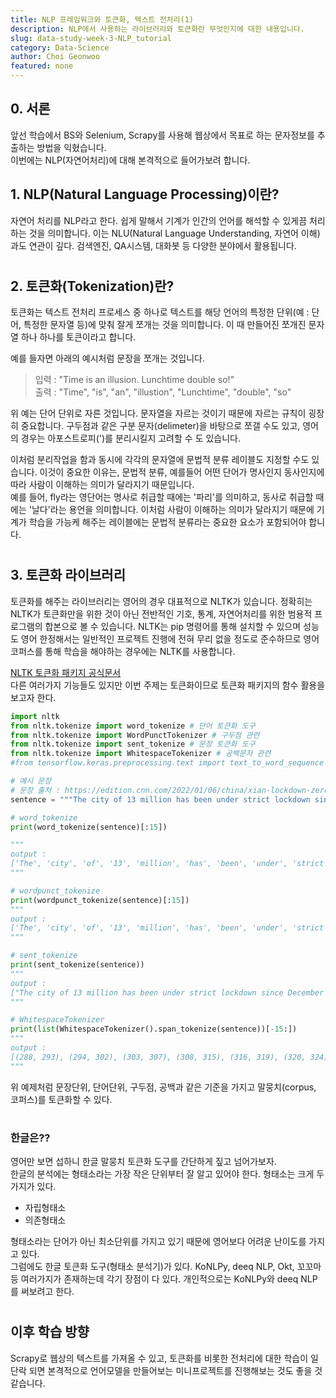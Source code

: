 ```yaml
---
title: NLP 프레임워크와 토큰화, 텍스트 전처리(1)
description: NLP에서 사용하는 라이브러리와 토큰화란 무엇인지에 대한 내용입니다.
slug: data-study-week-3-NLP_tutorial
category: Data-Science
author: Choi Geonwoo
featured: none
---
```



## 0. 서론
앞선 학습에서 BS와 Selenium, Scrapy를 사용해 웹상에서 목표로 하는 문자정보를 추출하는 방법을 익혔습니다.  
이번에는 NLP(자연어처리)에 대해 본격적으로 들어가보려 합니다.  

## 1. NLP(Natural Language Processing)이란?
자연어 처리를 NLP라고 한다. 쉽게 말해서 기계가 인간의 언어를 해석할 수 있게끔 처리하는 것을 의미합니다. 이는 NLU(Natural Language Understanding, 자연어 이해)과도 연관이 깊다. 검색엔진, QA시스템, 대화봇 등 다양한 분야에서 활용됩니다.
#
## 2. 토큰화(Tokenization)란?
토큰화는 텍스트 전처리 프로세스 중 하나로 텍스트를 해당 언어의 특정한 단위(예 : 단어, 특정한 문자열 등)에 맞춰 잘게 쪼개는 것을 의미합니다. 이 때 만들어진 쪼개진 문자열 하나 하나를 토큰이라고 합니다.

예를 들자면 아래의 예시처럼 문장을 쪼개는 것입니다.

> 입력 : "Time is an illusion. Lunchtime double so!"  
  출력 : "Time", "is", "an", "illustion", "Lunchtime", "double", "so"


위 예는 단어 단위로 자른 것입니다. 문자열을 자르는 것이기 때문에 자르는 규칙이 굉장히 중요합니다. 구두점과 같은 구분 문자(delimeter)을 바탕으로 쪼갤 수도 있고, 영어의 경우는 아포스트로피(')를 분리시킬지 고려할 수 도 있습니다.  

 이처럼 분리작업을 함과 동시에 각각의 문자열에 문법적 분류 레이블도 지정할 수도 있습니다. 이것이 중요한 이유는, 문법적 분류, 예를들어 어떤 단어가 명사인지 동사인지에 따라 사람이 이해하는 의미가 달라지기 때문입니다.  
예를 들어, fly라는 영단어는 명사로 취급할 때에는 '파리'를 의미하고, 동사로 취급할 때에는 '날다'라는 용언을 의미합니다. 이처럼 사람이 이해하는 의미가 달라지기 때문에 기계가 학습을 가능케 해주는 레이블에는 문법적 분류라는 중요한 요소가 포함되어야 합니다.
#
## 3. 토큰화 라이브러리
토큰화를 해주는 라이브러리는 영어의 경우 대표적으로 NLTK가 있습니다. 정확히는 NLTK가 토큰화만을 위한 것이 아닌 전반적인 기호, 통계, 자연어처리를 위한 범용적 프로그램의 합본으로 볼 수 있습니다. NLTK는 pip 명령어를 통해 설치할 수 있으며 성능도 영어 한정해서는 일반적인 프로젝트 진행에 전혀 무리 없을 정도로 준수하므로 영어 코퍼스를 통해 학습을 해야하는 경우에는 NLTK를 사용합니다.  

[NLTK 토큰화 패키지 공식문서](https://www.nltk.org/api/nltk.tokenize.html#module-nltk.tokenize)  
다른 여러가지 기능들도 있지만 이번 주제는 토큰화이므로 토큰화 패키지의 함수 활용을 보고자 한다.  
```python
import nltk 
from nltk.tokenize import word_tokenize # 단어 토큰화 도구
from nltk.tokenize import WordPunctTokenizer # 구두점 관련
from nltk.tokenize import sent_tokenize # 문장 토큰화 도구
from nltk.tokenize import WhitespaceTokenizer # 공백문자 관련
#from tensorflow.keras.preprocessing.text import text_to_word_sequence : 케라스에서 자체적으로 지원하는 텍스트 전처리도구

# 예시 문장
# 문장 출처 : https://edition.cnn.com/2022/01/06/china/xian-lockdown-zero-covid-intl-hnk/index.html
sentence = """The city of 13 million has been under strict lockdown since December 23, as it grapples with the country's worst coronavirus outbreak since Wuhan, the original epicenter of the pandemic. But local authorities have faced a public outcry over perceived incompetence, and disproportionately harsh measures that critics say harm the lives of those they are supposed to protect.""" 

# word_tokenize
print(word_tokenize(sentence)[:15])

"""
output : 
['The', 'city', 'of', '13', 'million', 'has', 'been', 'under', 'strict', 'lockdown', 'since', 'December', '23', ',', 'as']
"""

# wordpunct_tokenize
print(wordpunct_tokenize(sentence)[:15])
"""
output : 
['The', 'city', 'of', '13', 'million', 'has', 'been', 'under', 'strict', 'lockdown', 'since', 'December', '23', ',', 'as']
"""

# sent_tokenize
print(sent_tokenize(sentence))
"""
output : 
["The city of 13 million has been under strict lockdown since December 23, as it grapples with the country's worst coronavirus outbreak since Wuhan, the original epicenter of the pandemic.", 'But local authorities have faced a public outcry over perceived incompetence, and disproportionately harsh measures that critics say harm the lives of those they are supposed to protect.']
"""

# WhitespaceTokenizer
print(list(WhitespaceTokenizer().span_tokenize(sentence))[-15:])
"""
output : 
[(288, 293), (294, 302), (303, 307), (308, 315), (316, 319), (320, 324), (325, 328), (329, 334), (335, 337), (338, 343), (344, 348), (349, 352), (353, 361), (362, 364), (365, 373)]
"""

```

위 예제처럼 문장단위, 단어단위, 구두점, 공백과 같은 기준을 가지고 말뭉치(corpus, 코퍼스)를 토큰화할 수 있다.  

#
### 한글은??
영어만 보면 섭하니 한글 말뭉치 토큰화 도구를 간단하게 짚고 넘어가보자.  
한글의 분석에는 형태소라는 가장 작은 단위부터 잘 알고 있어야 한다. 형태소는 크게 두가지가 있다.  
* 자립형태소
* 의존형태소

형태소라는 단어가 아닌 최소단위를 가지고 있기 때문에 영어보다 어려운 난이도를 가지고 있다.  
그럼에도 한글 토큰화 도구(형태소 분석기)가 있다. KoNLPy, deeq NLP, Okt, 꼬꼬마 등 여러가지가 존재하는데 각기 장점이 다 있다. 개인적으로는 KoNLPy와 deeq NLP를 써보려고 한다.
#
## 이후 학습 방향
Scrapy로 웹상의 텍스트를 가져올 수 있고, 토큰화를 비롯한 전처리에 대한 학습이 일단락 되면 본격적으로 언어모델을 만들어보는 미니프로젝트를 진행해보는 것도 좋을 것 같습니다.
